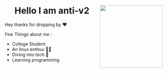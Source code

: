 <div>
<img align="right" src="https://media1.tenor.com/m/cpFUkEptBcUAAAAC/namaste-gifkaro.gif" width="200" height="200">
  <h1 align="center"> Hello I am anti-v2</a></h1>
Hey thanks for dropping by ♥️


Few Things about me :
 <ul>
   <li>College Student </li>
   <li> An linux enthuu 🧑‍💻</li>
  <li> Diving into tech 🤖 </li>
  <li>  Learning programming  </li>
   <div>
